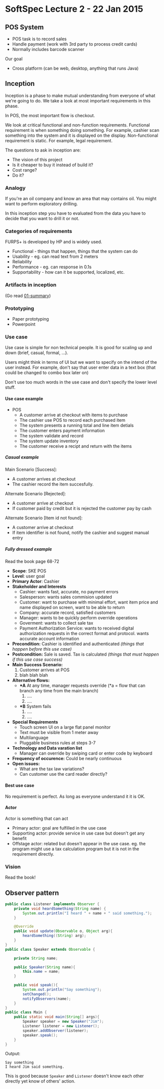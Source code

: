 # SoftSpec Lecture 2 - 22 Jan 2015

## POS System

- POS task is to record sales
- Handle payment (work with 3rd party to process credit cards)
- Normally includes barcode scanner

Our goal

- Cross platform (can be web, desktop, anything that runs Java)

## Inception

Inception is a phase to make mutual understanding from everyone of what we're going to do. We take a look at most important requirements in this phase.

In POS, the most important flow is checkout.

We look at critical functional and non-function requirements. Functional requirement is when something doing something. For example, cashier scan something into the system and it is displayed on the display. Non-functional requirement is static. For example, legal requirement.

The questions to ask in inception are:

- The vision of this project
- Is it cheaper to buy it instead of build it?
- Cost range?
- Do it?

### Analogy

If you're an oil company and know an area that may contains oil. You might want to perform exploratory drilling.

In this inception step you have to evaluated from the data you have to decide that you want to drill it or not.

### Categories of requirements

FURPS+ is developed by HP and is widely used.

- Functional - things that happen, things that the system can do
- Usability - eg. can read text from 2 meters
- Reliability
- Performance - eg. can response in 0.1s
- Supportability - how can it be supported, localized, etc.

### Artifacts in inception

(Go read [01-summary](01-summary.md))

### Prototyping

- Paper prototyping
- Powerpoint

### Use case

Use case is simple for non technical people. It is good for scaling up and down (brief, casual, formal, ...).

Users might think in terms of UI but we want to specify on the intend of the user instead. For example, don't say that user enter data in a text box (that could be changed to combo box later on)

Don't use too much words in the use case and don't specify the lower level stuff.

#### Use case example

- POS
  - A customer arrive at checkout with items to purchase
  - The cashier use POS to record each purchased item
  - The system presents a running total and line item detials
  - The customer enters payment information
  - The system validate and record
  - The system update inventory
  - The customer receive a recipt and return with the items

##### Casual example

Main Scenario [Success]:

- A customer arrives at checkout
- The cashier record the item succesfully.

Alternate Scenario [Rejected]:

- A customer arrive at checkout
- If customer paid by credit but it is rejected the customer pay by cash

Alternate Scenario [Item id not found]:

- A customer arrive at checkout
- If item identifier is not found, notify the cashier and suggest manual entry

##### Fully dressed example

Read the book page 68-72

- **Scope**: SKE POS
- **Level**: user goal
- **Primary Actor**: Cashier
- **Stakeholder and Interests**
  - Cashier: wants fast, accurate, no payment errors
  - Salesperson: wants sales commision updated
  - Customer: want to purchase with minimal effort, want item price and name displayed on screen, want to be able to return
  - Company: accurate record, satisfied customers
  - Manager: wants to be quickly perform override operations
  - Goverment: wants to collect sale tax
  - Payment Authorization Service: wants to received digital authorization requests in the correct format and protocol. wants accurate account information
- **Precondition:** Cashier is identified and authenticated *(things that happen before this use case)*
- **Postcondition:** Sale is saved. Tax is calculated *(things that must happen if this use case success)*
- **Main Success Scenario:**
  1. Customer arrives at POS
  2. blah blah blah
- **Alternative flows:**
  - **\*A** At any time, manager requests override (\*a = flow that can branch any time from the main branch)
    1. ....
    2. ....
  - **\*B** System fails
    1. ....
    2. ....
- **Special Requirements**
  - Touch screen UI on a large flat panel monitor
  - Text must be visible from 1 meter away
  - Multilanguage
  - Pluggable business rules at steps 3-7
- **Technology and Data varation list**
  - Manager can override by swiping card or enter code by keyboard
- **Frequency of occurence:** Could be nearly continuous
- **Open issues:**
  - What are the tax law variations?
  - Can customer use the card reader directly?

#### Best use case

No requirement is perfect. As long as everyone understand it it is OK.

#### Actor

Actor is something that can act

- Primary actor: goal are fulfilled in the use case
- Supporting actor: provide service in use case but doesn't get any benefit
- Offstage actor: related but doesn't appear in the use case. eg. the program might use a tax calculation program but it is not in the requirement directly.

### Vision

Read the book!

## Observer pattern

```java
public class Listener implements Observer {
	private void heardSomething(String name) {
		System.out.println("I heard " + name + " said something.");
	}

	@Override
	public void update(Observable o, Object arg){
		heardSomething((String) arg);
	}
}
public class Speaker extends Observable {

	private String name;

	public Speaker(String name){
		this.name = name;
	}

	public void speak(){
		System.out.println("Say something");
		setChanged();
		notifyObservers(name);
	}
}
public class Main {
	public static void main(String[] args){
		Speaker speaker = new Speaker("Jim");
		Listener listener = new Listener();
		speaker.addObserver(listener);
		speaker.speak();
	}
}
```

Output:

```
Say something
I heard Jim said something.
```

This is good because `Speaker` and `Listener` doesn't know each other directly yet know of others' action.